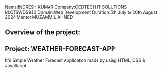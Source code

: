 Name:INDRESH KUMAR
Company:CODTECH IT SOLUTIONS
Id:CT6WDS940
Domain:Web Development
Duration:5th July to 20th August 2024 
Mentor:MUZAMMIL AHMED

Overview of the project:
--------------------------------
Project: WEATHER-FORECAST-APP
---------------------------------
It's Simple Weather Forecast Application made by using HTML, CSS & JavaScript.

